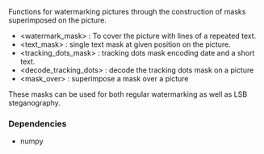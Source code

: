 Functions for watermarking pictures through the construction of masks
superimposed on the picture.
* <watermark_mask> : To cover the picture with lines of a repeated text.   
* <text_mask> : single text mask at given position on the picture.
* <tracking_dots_mask> : tracking dots mask encoding date and a short text.
* <decode_tracking_dots> : decode the tracking dots mask on a picture
* <mask_over> : superimpose a mask over a picture

These masks can be used for both regular watermarking as well as LSB
steganography.


### Dependencies

* numpy

